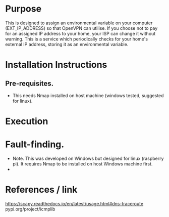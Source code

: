 # Purpose
This is designed to assign an environmental variable on your computer (EXT_IP_ADDRESS) so that OpenVPN can utilise. 
If you choose not to pay for an assigned IP address to your home, your ISP can change it without warning. This is a 
service which periodically checks for your home's external IP address, storing it as an environmental variable. 

# Installation Instructions
## Pre-requisites.
 - This needs Nmap installed on host machine (windows tested, suggested for linux).
# Execution

# Fault-finding.
 - Note. This was developed on Windows but designed for linux (raspberry pi). It requires Nmap to be installed on host 
Windows machine first.
 - 
# References / link
https://scapy.readthedocs.io/en/latest/usage.html#dns-traceroute
pypi.org/project/icmplib

